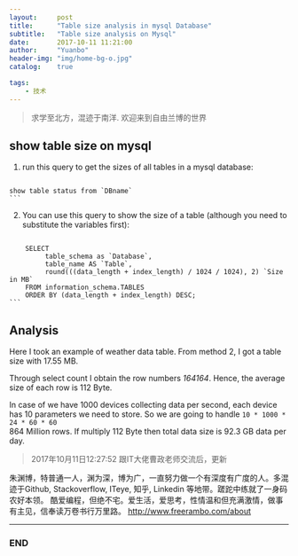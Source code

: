 ```yaml
---
layout:     post
title:      "Table size analysis in mysql Database"
subtitle:   "Table size analysis on Mysql"
date:       2017-10-11 11:21:00
author:     "Yuanbo"
header-img: "img/home-bg-o.jpg"
catalog:    true

tags:
    - 技术
---
```


> 求学至北方，混迹于南洋. 欢迎来到自由兰博的世界


##  show table size on mysql

1. run this query to get the sizes of all tables in a mysql database:


>  ``` sql
    show table status from `DBname`
    ```
    
2. You can use this query to show the size of a table (although you need to substitute the variables first):
   
  
>  ``` sql
        SELECT 
             table_schema as `Database`, 
             table_name AS `Table`, 
             round(((data_length + index_length) / 1024 / 1024), 2) `Size in MB` 
        FROM information_schema.TABLES 
        ORDER BY (data_length + index_length) DESC;
    ```
      
## Analysis

Here I took an example of weather data table. From method 2, I got a table size with 17.55 MB. 


Through select count I obtain the row numbers *164164*. Hence, the average size of each row is 112 Byte. 


In case of we have 1000 devices collecting data per second, each device has 10 parameters we need to store. So we are going to handle `10 * 1000 * 24 * 60 * 60`  
864 Million rows. If multiply 112 Byte then total data size is 92.3 GB data per day. 




> 2017年10月11日12:27:52 跟IT大佬曹政老师交流后，更新 

朱渊博，特普通一人，渊为深，博为广，一直努力做一个有深度有广度的人。多混迹于Github, Stackoverflow, ITeye, 知乎, Linkedin 等地带。蹉跎中练就了一身码农好本领。 酷爱编程，但绝不宅。爱生活，爱思考，性情温和但充满激情，做事有主见，信奉读万卷书行万里路。
<http://www.freerambo.com/about>

---

### END

